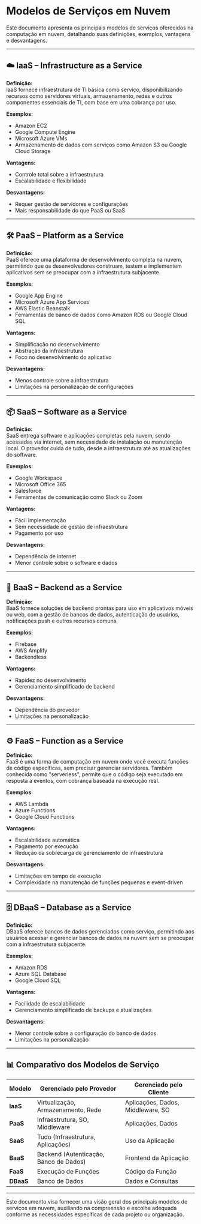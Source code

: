# Modelos de Serviços em Nuvem

Este documento apresenta os principais modelos de serviços oferecidos na computação em nuvem, detalhando suas definições, exemplos, vantagens e desvantagens.

---

## ☁️ IaaS – Infrastructure as a Service

**Definição:**  
IaaS fornece infraestrutura de TI básica como serviço, disponibilizando recursos como servidores virtuais, armazenamento, redes e outros componentes essenciais de TI, com base em uma cobrança por uso.

**Exemplos:**
- Amazon EC2
- Google Compute Engine
- Microsoft Azure VMs
- Armazenamento de dados com serviços como Amazon S3 ou Google Cloud Storage

**Vantagens:**
- Controle total sobre a infraestrutura
- Escalabilidade e flexibilidade

**Desvantagens:**
- Requer gestão de servidores e configurações
- Mais responsabilidade do que PaaS ou SaaS

---

## 🛠️ PaaS – Platform as a Service

**Definição:**  
PaaS oferece uma plataforma de desenvolvimento completa na nuvem, permitindo que os desenvolvedores construam, testem e implementem aplicativos sem se preocupar com a infraestrutura subjacente.

**Exemplos:**
- Google App Engine
- Microsoft Azure App Services
- AWS Elastic Beanstalk
- Ferramentas de banco de dados como Amazon RDS ou Google Cloud SQL

**Vantagens:**
- Simplificação no desenvolvimento
- Abstração da infraestrutura
- Foco no desenvolvimento do aplicativo

**Desvantagens:**
- Menos controle sobre a infraestrutura
- Limitações na personalização de configurações

---

## 📦 SaaS – Software as a Service

**Definição:**  
SaaS entrega software e aplicações completas pela nuvem, sendo acessadas via internet, sem necessidade de instalação ou manutenção local. O provedor cuida de tudo, desde a infraestrutura até as atualizações do software.

**Exemplos:**
- Google Workspace
- Microsoft Office 365
- Salesforce
- Ferramentas de comunicação como Slack ou Zoom

**Vantagens:**
- Fácil implementação
- Sem necessidade de gestão de infraestrutura
- Pagamento por uso

**Desvantagens:**
- Dependência de internet
- Menor controle sobre o software e dados

---

## 🔧 BaaS – Backend as a Service

**Definição:**  
BaaS fornece soluções de backend prontas para uso em aplicativos móveis ou web, com a gestão de bancos de dados, autenticação de usuários, notificações push e outros recursos comuns.

**Exemplos:**
- Firebase
- AWS Amplify
- Backendless

**Vantagens:**
- Rapidez no desenvolvimento
- Gerenciamento simplificado de backend

**Desvantagens:**
- Dependência do provedor
- Limitações na personalização

---

## ⚙️ FaaS – Function as a Service

**Definição:**  
FaaS é uma forma de computação em nuvem onde você executa funções de código específicas, sem precisar gerenciar servidores. Também conhecida como "serverless", permite que o código seja executado em resposta a eventos, com cobrança baseada na execução real.

**Exemplos:**
- AWS Lambda
- Azure Functions
- Google Cloud Functions

**Vantagens:**
- Escalabilidade automática
- Pagamento por execução
- Redução da sobrecarga de gerenciamento de infraestrutura

**Desvantagens:**
- Limitações em tempo de execução
- Complexidade na manutenção de funções pequenas e event-driven

---

## 🗄️ DBaaS – Database as a Service

**Definição:**  
DBaaS oferece bancos de dados gerenciados como serviço, permitindo aos usuários acessar e gerenciar bancos de dados na nuvem sem se preocupar com a infraestrutura subjacente.

**Exemplos:**
- Amazon RDS
- Azure SQL Database
- Google Cloud SQL

**Vantagens:**
- Facilidade de escalabilidade
- Gerenciamento simplificado de backups e atualizações

**Desvantagens:**
- Menor controle sobre a configuração do banco de dados
- Limitações na personalização

---

## 📊 Comparativo dos Modelos de Serviço

| Modelo | Gerenciado pelo Provedor | Gerenciado pelo Cliente |
|--------|--------------------------|-------------------------|
| **IaaS** | Virtualização, Armazenamento, Rede | Aplicações, Dados, Middleware, SO |
| **PaaS** | Infraestrutura, SO, Middleware | Aplicações, Dados |
| **SaaS** | Tudo (Infraestrutura, Aplicações) | Uso da Aplicação |
| **BaaS** | Backend (Autenticação, Banco de Dados) | Frontend da Aplicação |
| **FaaS** | Execução de Funções | Código da Função |
| **DBaaS** | Banco de Dados | Dados e Consultas |

---

Este documento visa fornecer uma visão geral dos principais modelos de serviços em nuvem, auxiliando na compreensão e escolha adequada conforme as necessidades específicas de cada projeto ou organização.
